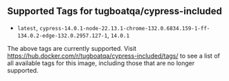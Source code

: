 ## Supported Tags for tugboatqa/cypress-included

* `latest`, `cypress-14.0.1-node-22.13.1-chrome-132.0.6834.159-1-ff-134.0.2-edge-132.0.2957.127-1`, `14.0.1`

The above tags are currently supported. Visit https://hub.docker.com/r/tugboatqa/cypress-included/tags/ to see a list of all available tags for this image, including those that are no longer supported.
